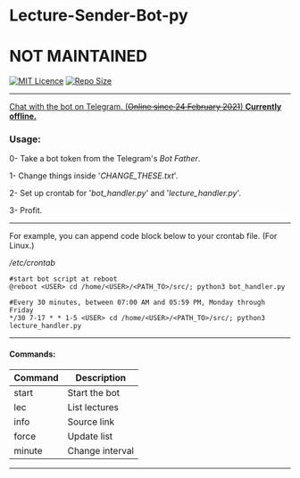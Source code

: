 # Lecture-Sender-Bot-py

# NOT MAINTAINED 

[![MIT Licence](https://img.shields.io/badge/license-MIT-success.svg)](https://github.com/otuva/Lecture-Sender-Bot-py/blob/main/LICENSE)
[![Repo Size](https://img.shields.io/github/repo-size/otuva/Lecture-Sender-Bot-py)](https://github.com/otuva/Lecture-Sender-Bot-py)

---

[Chat with the bot on Telegram. (~~Online since 24 February 2021~~) **Currently offline.**](https://t.me/lecturesender_bot)

### Usage:

0- Take a bot token from the Telegram's _Bot Father_.

1- Change things inside '_CHANGE_THESE.txt_'. 

2- Set up crontab for '_bot_handler.py_' and '_lecture_handler.py_'.

3- Profit.

---

For example, you can append code block below to your crontab file. (For Linux.)

_/etc/crontab_
```
#start bot script at reboot
@reboot <USER> cd /home/<USER>/<PATH_TO>/src/; python3 bot_handler.py

#Every 30 minutes, between 07:00 AM and 05:59 PM, Monday through Friday
*/30 7-17 * * 1-5 <USER> cd /home/<USER>/<PATH_TO>/src/; python3 lecture_handler.py
```

---

#### Commands:

Command  | Description
------------- | -------------
start  | Start the bot
lec  | List lectures
info | Source link
force | Update list
minute | Change interval

---
